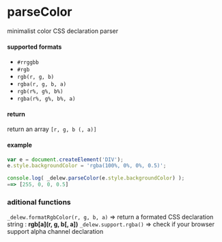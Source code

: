 # parseColor
minimalist color CSS declaration parser

#### supported formats
* `#rrggbb`
* `#rgb`
* `rgb(r, g, b)`
* `rgba(r, g, b, a)`
* `rgb(r%, g%, b%)`
* `rgba(r%, g%, b%, a)`

#### return
return an array `[r, g, b (, a)]`

#### example
```js
var e = document.createElement('DIV');
e.style.backgroundColor = 'rgba(100%, 0%, 0%, 0.5)';

console.log( _delew.parseColor(e.style.backgroundColor) );
==> [255, 0, 0, 0.5]
```

### aditional functions
`_delew.formatRgbColor(r, g, b, a)` => return a formated CSS declaration string : **rgb[a](r, g, b[, a])**
`_delew.support.rgba()` => check if your browser support alpha channel declaration